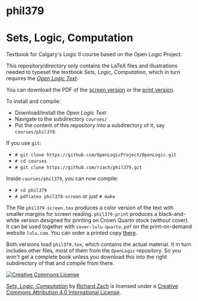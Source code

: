 # phil379
# Sets, Logic, Computation

Textbook for Calgary's Logic II course based on the Open Logic Project.

This repository/directory only contains the LaTeX files and
illustrations needed to typeset the textbook _Sets, Logic,
Computation_, which in turn requires the _[Open Logic
Text](http://github.com/OpenLogicProject/OpenLogic/)_.

You can download the PDF of the [screen version](http://people.ucalgary.ca/~rzach/static/open-logic/courses/phil379/phil379-screen.pdf) or the [print version](http://people.ucalgary.ca/~rzach/static/open-logic/courses/phil379/phil379-print.pdf).

To install and compile:

- Download/install the _Open Logic Text_
- Navigate to the subdirectory `courses/`
- Put the content of this repository into a subdirectory of it, say
  `courses/phil379`.

If you use `git`:

- `# git clone https://github.com/OpenLogicProject/OpenLogic.git`
- `# cd courses`
- `# git clone https://github.com/rzach/phil379.git`

Inside `courses/phil379`, you can now compile:

- `# cd phil379`
- `# pdflatex phil379-screen` or just `# make`

The file `phil379-screen.tex` produces a color version of the text
with smaller margins for screen reading. `phil379-print` produces a
black-and-white version designed for printing on Crown Quarto stock
(without cover). It can be used together with `cover-lulu-quarto.pdf`
on the print-on-demand website `lulu.com`. You can order a printed
copy [there](http://www.lulu.com/spotlight/openlogicproject).

Both versions load `phil379.tex`, which contains the actual
material. It in turn includes other files, most of them from the
`OpenLogic` repository. So you won't get a complete book unless you
download this into the right subdirectory of that and compile from
there.

[![Creative Commons License](http://mirrors.creativecommons.org/presskit/buttons/88x31/png/by.png)](http://creativecommons.org/licenses/by/4.0/) 

_[Sets, Logic, Computation](https://github.com/rzach/phil379/)_ by [Richard
Zach](http://richardzach.org/) is licensed under a [Creative
Commons Attribution 4.0 International
License](http://creativecommons.org/licenses/by/4.0/).
